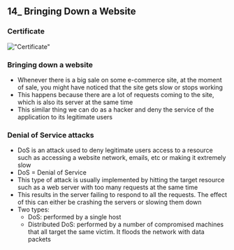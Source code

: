 ## 14_ Bringing Down a Website

### Certificate
!["Certificate"](.)

### Bringing down a website
- Whenever there is a big sale on some e-commerce site, at the moment of sale, you might have noticed that the site gets slow or stops working
- This happens because there are a lot of requests coming to the site, which is also its server at the same time
- This similar thing we can do as a hacker and deny the service of the application to its legitimate users

### Denial of Service attacks
- DoS is an attack used to deny legitimate users access to a resource such as accessing a website network, emails, etc or making it extremely slow
- DoS = Denial of Service
- This type of attack is usually implemented by hitting the target resource such as a web server with too many requests at the same time
- This results in the server failing to respond to all the requests. The effect of this can either be crashing the servers or slowing them down
- Two types:
  - DoS: performed by a single host
  - Distributed DoS: performed by a number of compromised machines that all target the same victim. It floods the network with data packets